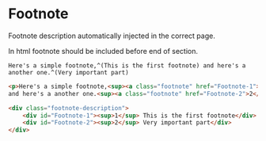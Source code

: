 # Footnote
Footnote description automatically injected in the correct page.

In html footnote should be included before end of section.

```gularen 
Here's a simple footnote,^(This is the first footnote) and here's a another one.^(Very important part)
```
```html
<p>Here's a simple footnote,<sup><a class="footnote" href="Footnote-1">1</a></sup>
and here's a another one.<sup><a class="footnote" href="Footnote-2">2</a></sup></p>

<div class="footnote-description">
	<div id="Footnote-1"><sup>1</sup> This is the first footnote</div>
	<div id="Footnote-2"><sup>2</sup> Very important part</div>
</div>
```
